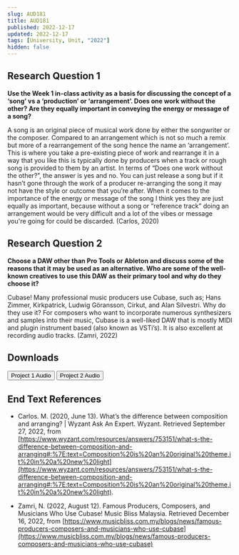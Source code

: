 ```yaml
---
slug: AUD181
title: AUD181
published: 2022-12-17
updated: 2022-12-17
tags: [University, Unit, "2022"]
hidden: false
---
```


<script lang="ts">
  import Button from "$lib/components/atoms/Button.svelte";
</script>

## Research Question 1

**Use the Week 1 in-class activity as a basis for discussing the concept of a ‘song’ vs a ‘production’ or ‘arrangement’. Does one work without the other? Are they equally important in conveying the energy or message of a song?**

A song is an original piece of musical work done by either the songwriter or the composer. Compared to an arrangement which is not so much a remix but more of a rearrangement of the song hence the name an ‘arrangement’. This is where you take a pre-existing piece of work and rearrange it in a way that you like this is typically done by producers when a track or rough song is provided to them by an artist. In terms of “Does one work without the other?”, the answer is yes and no. You can just release a song but if it hasn’t gone through the work of a producer re-arranging the song it may not have the style or outcome that you’re after. When it comes to the importance of the energy or message of the song I think yes they are just equally as important, because without a song or “reference track” doing an arrangement would be very difficult and a lot of the vibes or message you're going for could be discarded. (Carlos, 2020)

## Research Question 2

**Choose a DAW other than Pro Tools or Ableton and discuss some of the reasons that it may be used as an alternative. Who are some of the well-known creatives to use this DAW as their primary tool and why do they choose it?**

Cubase! Many professional music producers use Cubase, such as; Hans Zimmer, Kirkpatrick, Ludwig Göransson, Cirkut, and Alan Silvestri. Why do they use it? For composers who want to incorporate numerous synthesizers and samples into their music, Cubase is a well-liked DAW that is mostly MIDI and plugin instrument based (also known as VSTi’s). It is also excellent at recording audio tracks. (Zamri, 2022)

## Downloads

<Button href="https://drive.google.com/file/d/13mdbObMFuErv1n5UE7yU46h_uLEzb1oS/view?usp=share_link" target="_blank">
  Project 1 Audio
</Button>
<Button href="https://drive.google.com/file/d/1O6fDy-H-M5U3uVKH1K3RUJAdbV2E7Ihw/view?usp=share_link" target="_blank">
  Project 2 Audio
</Button>

## End Text References

- Carlos. M. (2020, June 13). What’s the difference between composition and arranging? | Wyzant Ask An Expert. Wyzant. Retrieved September 27, 2022, from [https://www.wyzant.com/resources/answers/753151/what-s-the-difference-between-composition-and-arranging#:%7E:text=Composition%20is%20an%20original%20theme,it%20in%20a%20new%20light](https://www.wyzant.com/resources/answers/753151/what-s-the-difference-between-composition-and-arranging#:%7E:text=Composition%20is%20an%20original%20theme,it%20in%20a%20new%20light).

- Zamri, N. (2022, August 12). Famous Producers, Composers, and Musicians Who Use Cubase! Music Bliss Malaysia. Retrieved December 16, 2022, from [https://www.musicbliss.com.my/blogs/news/famous-producers-composers-and-musicians-who-use-cubase](https://www.musicbliss.com.my/blogs/news/famous-producers-composers-and-musicians-who-use-cubase)

<br/>
